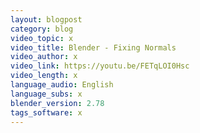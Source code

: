 ```yaml
---
layout: blogpost
category: blog
video_topic: x
video_title: Blender - Fixing Normals
video_author: x
video_link: https://youtu.be/FETqLOI0Hsc
video_length: x
language_audio: English
language_subs: x
blender_version: 2.78
tags_software: x
---
```

